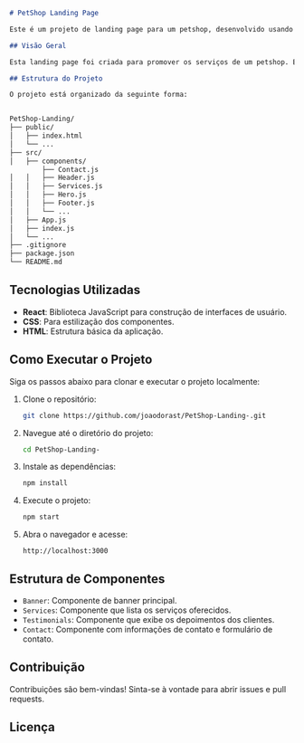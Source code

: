 

```markdown
# PetShop Landing Page

Este é um projeto de landing page para um petshop, desenvolvido usando React.

## Visão Geral

Esta landing page foi criada para promover os serviços de um petshop. Ela inclui seções para descrição de serviços, depoimentos de clientes, informações de contato e muito mais.

## Estrutura do Projeto

O projeto está organizado da seguinte forma:


PetShop-Landing/
├── public/
│   ├── index.html
│   └── ...
├── src/
│   ├── components/
        ├── Contact.js
│   │   ├── Header.js
│   │   ├── Services.js
│   │   ├── Hero.js
│   │   ├── Footer.js
│   │   └── ...
│   ├── App.js
│   ├── index.js
│   └── ...
├── .gitignore
├── package.json
└── README.md
```

## Tecnologias Utilizadas

- **React**: Biblioteca JavaScript para construção de interfaces de usuário.
- **CSS**: Para estilização dos componentes.
- **HTML**: Estrutura básica da aplicação.

## Como Executar o Projeto

Siga os passos abaixo para clonar e executar o projeto localmente:

1. Clone o repositório:
   ```bash
   git clone https://github.com/joaodorast/PetShop-Landing-.git
   ```

2. Navegue até o diretório do projeto:
   ```bash
   cd PetShop-Landing-
   ```

3. Instale as dependências:
   ```bash
   npm install
   ```

4. Execute o projeto:
   ```bash
   npm start
   ```

5. Abra o navegador e acesse:
   ```
   http://localhost:3000
   ```

## Estrutura de Componentes

- `Banner`: Componente de banner principal.
- `Services`: Componente que lista os serviços oferecidos.
- `Testimonials`: Componente que exibe os depoimentos dos clientes.
- `Contact`: Componente com informações de contato e formulário de contato.

## Contribuição

Contribuições são bem-vindas! Sinta-se à vontade para abrir issues e pull requests.

## Licença


